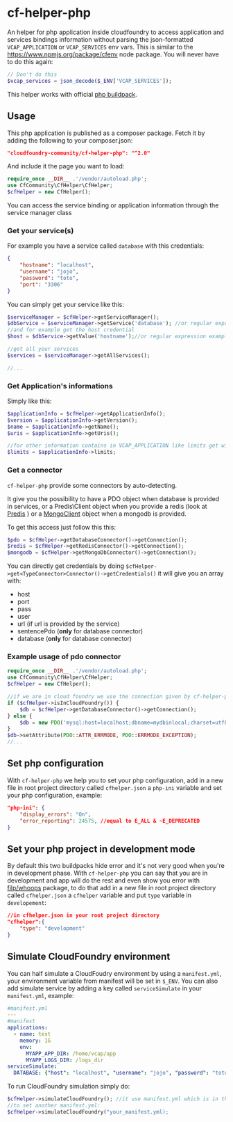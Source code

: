 cf-helper-php
=============

An helper for php application inside cloudfoundry to access application and services bindings information without parsing the json-formatted `VCAP_APPLICATION` or `VCAP_SERVICES` env vars. This is similar to the https://www.npmjs.org/package/cfenv node package.
You will never have to do this again:
```php
// Don't do this
$vcap_services = json_decode($_ENV['VCAP_SERVICES']);
```

This helper works with official [php buildpack](https://github.com/cloudfoundry/php-buildpack).

Usage
-----
This php application is published as a composer package. Fetch it by adding the following to your composer.json:
```json
"cloudfoundry-community/cf-helper-php": "^2.0"
```
And include it the page you want to load:
```php
require_once __DIR__ .'/vendor/autoload.php';
use CfCommunity\CfHelper\CfHelper;
$cfHelper = new CfHelper();
```
You can access the service binding or application information through the service manager class


### Get your service(s)

For example you have a service called `database` with this credentials:
```json
{
    "hostname": "localhost",
    "username": "jojo",
    "password": "toto",
    "port": "3306"
}
```
You can simply get your service like this:
```php
$serviceManager = $cfHelper->getServiceManager();
$dbService = $serviceManager->getService('database'); //or regular expression example: getService('.*database.*')
//and for example get the host credential
$host = $dbService->getValue('hostname');//or regular expression example: getValue('ho[A-Za-z]+')

//get all your services
$services = $serviceManager->getAllServices();

//...
```

### Get Application's informations

Simply like this:
```php
$applicationInfo = $cfHelper->getApplicationInfo();
$version = $applicationInfo->getVersion();
$name = $applicationInfo->getName();
$uris = $applicationInfo->getUris();

//for other information contains in VCAP_APPLICATION like limits get with that
$limits = $applicationInfo->limits;
```

### Get a connector

`cf-helper-php` provide some connectors by auto-detecting.

It give you the possibility to have a PDO object when database is provided in services, or  a Predis\Client object when you provide a redis (look at [Predis](https://github.com/nrk/predis) ) or a [MongoClient](http://php.net/manual/fr/class.mongodb.php) object when a mongodb is provided.

To get this access just follow this this:
```php
$pdo = $cfHelper->getDatabaseConnector()->getConnection();
$redis = $cfHelper->getRedisConnector()->getConnection();
$mongodb = $cfHelper->getMongoDbConnector()->getConnection();
```

You can directly get credentials by doing `$cfHelper->get<TypeConnector>Connector()->getCredentials()` it will give you an array with:

 - host
 - port
 - pass
 - user
 - url (if url is provided by the service)
 - sentencePdo (**only** for database connector)
 - database (**only** for database connector)

### Example usage of pdo connector

```php
require_once __DIR__ .'/vendor/autoload.php';
use CfCommunity\CfHelper\CfHelper;
$cfHelper = new CfHelper();

//if we are in cloud foundry we use the connection given by cf-helper-php otherwise we use our database in local
if ($cfHelper->isInCloudFoundry()) {
    $db = $cfHelper->getDatabaseConnector()->getConnection();
} else {
    $db = new PDO('mysql:host=localhost;dbname=mydbinlocal;charset=utf8', 'root', '');
}
$db->setAttribute(PDO::ATTR_ERRMODE, PDO::ERRMODE_EXCEPTION);
//...
```

Set php configuration
-------------------------
With `cf-helper-php` we help you to set your php configuration, add in a new file in root project directory called `cfhelper.json` a `php-ini` variable and set your php configuration, example:
```json
"php-ini": {
    "display_errors": "On",
    "error_reporting": 24575, //equal to E_ALL & ~E_DEPRECATED
}
```

Set your php project in development mode
----------------------------------------
By default this two buildpacks hide error and it's not very good when you're in development phase. 
With `cf-helper-php` you can say that you are in development and app will do the rest and even show you error with [filp/whoops](https://github.com/filp/whoops) package, to do that add in a new file in root project directory called `cfhelper.json` a `cfhelper` variable and put `type` variable in `developement`:
```json
//in cfhelper.json in your root project directory
"cfhelper":{
    "type": "development"
}
```

Simulate CloudFoundry environment
---------------------------------
You can half simulate a CloudFoudry environment by using a `manifest.yml`, your environment variable from manifest will be set in `$_ENV`.
You can also add simulate service by adding a key called `serviceSimulate` in your `manifest.yml`, example:

```yml
#manifest.yml
---
#manifest
applications:
  - name: test
    memory: 1G
    env:
      MYAPP_APP_DIR: /home/vcap/app
      MYAPP_LOGS_DIR: /logs_dir
serviceSimulate:
  DATABASE: {"host": "localhost", "username": "jojo", "password": "toto", "port": "3306"} # a service database will be accessible, prefer writing with {'key": 'value'} to simplify your cups command
```

To run CloudFoundry simulation simply do:
```php
$cfHelper->simulateCloudFoundry(); //it use manifest.yml which is in the same folder where this script is called
//to set another manifest.yml:
$cfHelper->simulateCloudFoundry("your_manifest.yml);
```



